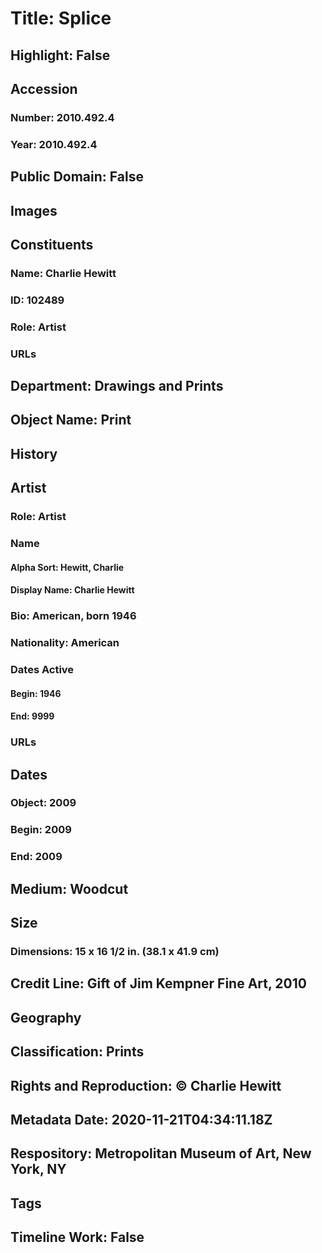 # Title: Splice
## Highlight: False
## Accession
### Number: 2010.492.4
### Year: 2010.492.4
## Public Domain: False
## Images
## Constituents
### Name: Charlie Hewitt
### ID: 102489
### Role: Artist
### URLs
## Department: Drawings and Prints
## Object Name: Print
## History
## Artist
### Role: Artist
### Name
#### Alpha Sort: Hewitt, Charlie
#### Display Name: Charlie Hewitt
### Bio: American, born 1946
### Nationality: American
### Dates Active
#### Begin: 1946
#### End: 9999
### URLs
## Dates
### Object: 2009
### Begin: 2009
### End: 2009
## Medium: Woodcut
## Size
### Dimensions: 15 x 16 1/2 in. (38.1 x 41.9 cm)
## Credit Line: Gift of Jim Kempner Fine Art, 2010
## Geography
## Classification: Prints
## Rights and Reproduction: © Charlie Hewitt
## Metadata Date: 2020-11-21T04:34:11.18Z
## Respository: Metropolitan Museum of Art, New York, NY
## Tags
## Timeline Work: False